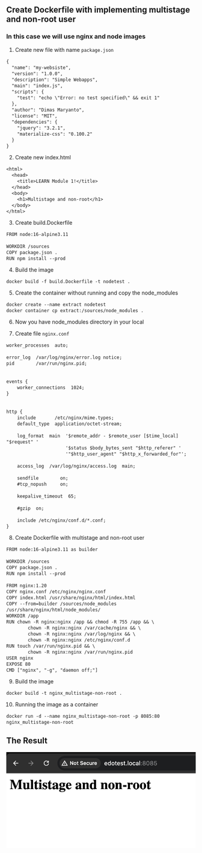 ## Create Dockerfile with implementing multistage and non-root user

### In this case we will use nginx and node images

1. Create new file with name `package.json`
```shell
{
  "name": "my-websiste",
  "version": "1.0.0",
  "description": "Simple Webapps",
  "main": "index.js",
  "scripts": {
    "test": "echo \"Error: no test specified\" && exit 1"
  },
  "author": "Dimas Maryanto",
  "license": "MIT",
  "dependencies": {
    "jquery": "3.2.1",
    "materialize-css": "0.100.2"
  }
}
```
2. Create new index.html
```shell
<html>
  <head>
    <title>LEARN Module 1!</title>
  </head>
  <body>
    <h1>Multistage and non-root</h1>
  </body>
</html>
```
3. Create build.Dockerfile
```shell
FROM node:16-alpine3.11

WORKDIR /sources
COPY package.json .
RUN npm install --prod
```
4. Build the image
```shell
docker build -f build.Dockerfile -t nodetest .
```
5. Create the container without running and copy the node_modules
```shell
docker create --name extract nodetest
docker container cp extract:/sources/node_modules .
```
6. Now you have node_modules directory in your local

7. Create file `nginx.conf`
```shell
worker_processes  auto;

error_log  /var/log/nginx/error.log notice;
pid        /var/run/nginx.pid;


events {
    worker_connections  1024;
}


http {
    include       /etc/nginx/mime.types;
    default_type  application/octet-stream;

    log_format  main  '$remote_addr - $remote_user [$time_local] "$request" '
                      '$status $body_bytes_sent "$http_referer" '
                      '"$http_user_agent" "$http_x_forwarded_for"';

    access_log  /var/log/nginx/access.log  main;

    sendfile        on;
    #tcp_nopush     on;

    keepalive_timeout  65;

    #gzip  on;

    include /etc/nginx/conf.d/*.conf;
}
```
8. Create Dockerfile with multistage and non-root user
```shell
FROM node:16-alpine3.11 as builder

WORKDIR /sources
COPY package.json .
RUN npm install --prod

FROM nginx:1.20 
COPY nginx.conf /etc/nginx/nginx.conf  
COPY index.html /usr/share/nginx/html/index.html
COPY --from=builder /sources/node_modules /usr/share/nginx/html/node_modules/
WORKDIR /app
RUN chown -R nginx:nginx /app && chmod -R 755 /app && \
        chown -R nginx:nginx /var/cache/nginx && \
        chown -R nginx:nginx /var/log/nginx && \
        chown -R nginx:nginx /etc/nginx/conf.d
RUN touch /var/run/nginx.pid && \
        chown -R nginx:nginx /var/run/nginx.pid
USER nginx
EXPOSE 80
CMD ["nginx", "-g", "daemon off;"]
```
9. Build the image
```shell
docker build -t nginx_multistage-non-root .
```
10. Running the image as a container 
```shell
docker run -d --name nginx_multistage-non-root -p 8085:80 nginx_multistage-non-root
```
## The Result

![Result](assets/result.png)
